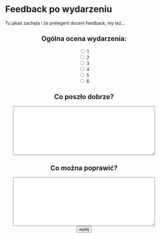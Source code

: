 # Feedback po wydarzeniu

<div style="text-align: center">
	<p style="text-align: left;">Tu jakaś zachęta i że prelegent doceni feedback, my też…</p>
    <form action="https://awfeedback.dev2.szostek.net/thanks" method="post" accept-charset="UTF-8">
	  <h2>Ogólna ocena wydarzenia:</h2>
	  <div id="feedback-points">
		<div class="wrap">
          <input type="radio" id="1" name="score" value="1">
          <label for="1">1</label>
	    </div>
		<div class="wrap">
          <input type="radio" id="2" name="score" value="2">
          <label for="2">2</label>
	    </div>
		<div class="wrap">
          <input type="radio" id="3" name="score" value="3">
          <label for="3">3</label>
	    </div>
		<div class="wrap">
          <input type="radio" id="4" name="score" value="4">
          <label for="4">4</label>
	    </div>
		<div class="wrap">
          <input type="radio" id="5" name="score" value="5">
          <label for="5">5</label>
	    </div>
		<div class="wrap">
          <input type="radio" id="6" name="score" value="6">
          <label for="6">6</label>
	    </div>
	  </div>
      <h2><label for="good">Co poszło dobrze?</label><br></h2>
      <textarea id="good" name="good" rows="10" style="width: 90%"></textarea><br>
      <h2><label for="bad">Co można poprawić?</label><br></h2>
      <textarea id="bad" name="bad" rows="10" style="width: 90%"></textarea><br>
      <input id="feedback-submit-button" type="submit" value="wyślij">
    </form>
<div>
